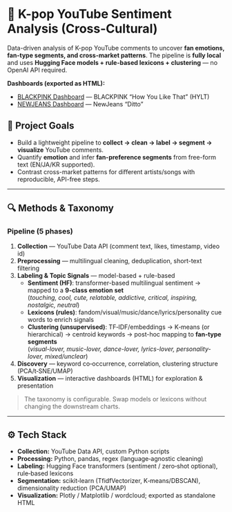# 🎵 K-pop YouTube Sentiment Analysis (Cross-Cultural)

Data-driven analysis of K-pop YouTube comments to uncover **fan emotions, fan-type segments, and cross-market patterns**. 
The pipeline is **fully local** and uses **Hugging Face models + rule-based lexicons + clustering** — no OpenAI API required.

**Dashboards (exported as HTML):**
- [BLACKPINK Dashboard](https://ryuiiii-f.github.io/kpop-youtube-sentiment-analysis/results/hylt/blackpink_dashboard.html) — BLACKPINK “How You Like That” (HYLT)
- [NEWJEANS Dashboard](https://ryuiiii-f.github.io/kpop-youtube-sentiment-analysis/results/ditto/ditto_dashboard.html) — NewJeans “Ditto”



## 🎯 Project Goals
- Build a lightweight pipeline to **collect → clean → label → segment → visualize** YouTube comments.
- Quantify **emotion** and infer **fan-preference segments** from free-form text (EN/JA/KR supported).
- Contrast cross-market patterns for different artists/songs with reproducible, API-free steps.

---

## 🔍 Methods & Taxonomy

### Pipeline (5 phases)
1) **Collection** — YouTube Data API (comment text, likes, timestamp, video id)  
2) **Preprocessing** — multilingual cleaning, deduplication, short-text filtering  
3) **Labeling & Topic Signals** — model-based + rule-based  
   - **Sentiment (HF)**: transformer-based multilingual sentiment → mapped to a **9-class emotion set**  
     (*touching, cool, cute, relatable, addictive, critical, inspiring, nostalgic, neutral*)  
   - **Lexicons (rules)**: fandom/visual/music/dance/lyrics/personality cue words to enrich signals  
   - **Clustering (unsupervised)**: TF‑IDF/embeddings → K‑means (or hierarchical) → centroid keywords → 
     post-hoc mapping to **fan-type segments**  
     (*visual-lover, music-lover, dance-lover, lyrics-lover, personality-lover, mixed/unclear*)
4) **Discovery** — keyword co‑occurrence, correlation, clustering structure (PCA/t‑SNE/UMAP)  
5) **Visualization** — interactive dashboards (HTML) for exploration & presentation

> The taxonomy is configurable. Swap models or lexicons without changing the downstream charts.

---

## ⚙️ Tech Stack
- **Collection:** YouTube Data API, custom Python scripts  
- **Processing:** Python, pandas, regex (language‑agnostic cleaning)  
- **Labeling:** Hugging Face transformers (sentiment / zero‑shot optional), rule‑based lexicons  
- **Segmentation:** scikit‑learn (TfidfVectorizer, K‑means/DBSCAN), dimensionality reduction (PCA/UMAP)  
- **Visualization:** Plotly / Matplotlib / wordcloud; exported as standalone HTML

